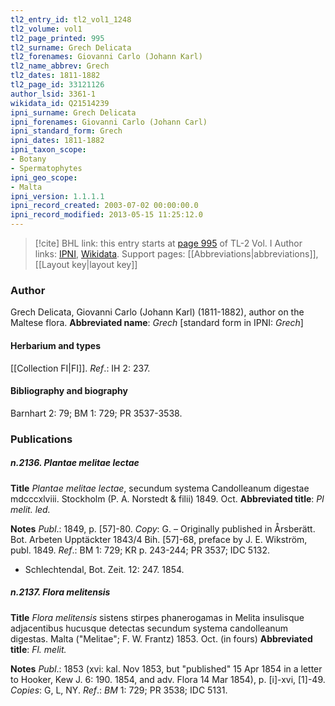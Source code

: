 ```yaml
---
tl2_entry_id: tl2_vol1_1248
tl2_volume: vol1
tl2_page_printed: 995
tl2_surname: Grech Delicata
tl2_forenames: Giovanni Carlo (Johann Karl)
tl2_name_abbrev: Grech
tl2_dates: 1811-1882
tl2_page_id: 33121126
author_lsid: 3361-1
wikidata_id: Q21514239
ipni_surname: Grech Delicata
ipni_forenames: Giovanni Carlo (Johann Carl)
ipni_standard_form: Grech
ipni_dates: 1811-1882
ipni_taxon_scope: 
- Botany
- Spermatophytes
ipni_geo_scope: 
- Malta
ipni_version: 1.1.1.1
ipni_record_created: 2003-07-02 00:00:00.0
ipni_record_modified: 2013-05-15 11:25:12.0
---
```


> [!cite] BHL link: this entry starts at [page 995](https://www.biodiversitylibrary.org/page/33121126) of TL-2 Vol. I
> Author links: [IPNI](https://www.ipni.org/a/3361-1), [Wikidata](https://www.wikidata.org/wiki/Q21514239). Support pages: [[Abbreviations|abbreviations]], [[Layout key|layout key]]

### Author

Grech Delicata, Giovanni Carlo (Johann Karl) (1811-1882), author on the Maltese flora. 
**Abbreviated name**: *Grech* \[standard form in IPNI: *Grech*\]

#### Herbarium and types

[[Collection FI|FI]].
*Ref*.: IH 2: 237.

#### Bibliography and biography

Barnhart 2: 79; BM 1: 729; PR 3537-3538.

### Publications

##### n.2136. Plantae melitae lectae

**Title**
*Plantae melitae lectae*, secundum systema Candolleanum digestae mdcccxlviii. Stockholm (P. A. Norstedt & filii) 1849. Oct.
**Abbreviated title**: *Pl melit. led.*

**Notes**
*Publ*.: 1849, p. \[57\]-80. *Copy*: G. – Originally published in Årsberätt. Bot. Arbeten Upptäckter 1843/4 Bih. \[57\]-68, preface by J. E. Wikström, publ. 1849.
*Ref*.: BM 1: 729; KR p. 243-244; PR 3537; IDC 5132.
- Schlechtendal, Bot. Zeit. 12: 247. 1854.

##### n.2137. Flora melitensis

**Title**
*Flora melitensis* sistens stirpes phanerogamas in Melita insulisque adjacentibus hucusque detectas secundum systema candolleanum digestas. Malta ("Melitae"; F. W. Frantz) 1853. Oct. (in fours)
**Abbreviated title**: *Fl. melit.*

**Notes**
*Publ*.: 1853 (xvi: kal. Nov 1853, but "published" 15 Apr 1854 in a letter to Hooker, Kew J. 6: 190. 1854, and adv. Flora 14 Mar 1854), p. \[i\]-xvi, \[1\]-49. *Copies*: G, L, NY.
*Ref*.: *BM* 1: 729; PR 3538; IDC 5131.

